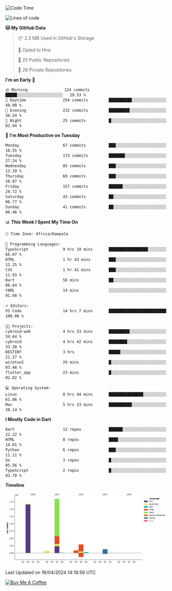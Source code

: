<!--START_SECTION:waka-->
![Code Time](http://img.shields.io/badge/Code%20Time-520%20hrs%2051%20mins-blue)

![Lines of code](https://img.shields.io/badge/From%20Hello%20World%20I%27ve%20Written-4.1%20million%20lines%20of%20code-blue)

**🐱 My GitHub Data** 

> 📦 2.3 MB Used in GitHub's Storage 
 > 
> 💼 Opted to Hire
 > 
> 📜 25 Public Repositories 
 > 
> 🔑 26 Private Repositories 
 > 
**I'm an Early 🐤** 

```text
🌞 Morning                124 commits         █████░░░░░░░░░░░░░░░░░░░░   19.53 % 
🌆 Daytime                254 commits         ██████████░░░░░░░░░░░░░░░   40.00 % 
🌃 Evening                232 commits         █████████░░░░░░░░░░░░░░░░   36.54 % 
🌙 Night                  25 commits          █░░░░░░░░░░░░░░░░░░░░░░░░   03.94 % 
```
📅 **I'm Most Productive on Tuesday** 

```text
Monday                   67 commits          ███░░░░░░░░░░░░░░░░░░░░░░   10.55 % 
Tuesday                  173 commits         ███████░░░░░░░░░░░░░░░░░░   27.24 % 
Wednesday                85 commits          ███░░░░░░░░░░░░░░░░░░░░░░   13.39 % 
Thursday                 69 commits          ███░░░░░░░░░░░░░░░░░░░░░░   10.87 % 
Friday                   157 commits         ██████░░░░░░░░░░░░░░░░░░░   24.72 % 
Saturday                 43 commits          ██░░░░░░░░░░░░░░░░░░░░░░░   06.77 % 
Sunday                   41 commits          ██░░░░░░░░░░░░░░░░░░░░░░░   06.46 % 
```


📊 **This Week I Spent My Time On** 

```text
🕑︎ Time Zone: Africa/Kampala

💬 Programming Languages: 
TypeScript               9 hrs 19 mins       █████████████████░░░░░░░░   66.07 % 
HTML                     1 hr 43 mins        ███░░░░░░░░░░░░░░░░░░░░░░   12.25 % 
CSS                      1 hr 41 mins        ███░░░░░░░░░░░░░░░░░░░░░░   11.93 % 
Dart                     56 mins             ██░░░░░░░░░░░░░░░░░░░░░░░   06.64 % 
YAML                     14 mins             ░░░░░░░░░░░░░░░░░░░░░░░░░   01.68 % 

🔥 Editors: 
VS Code                  14 hrs 7 mins       █████████████████████████   100.00 % 

🐱‍💻 Projects: 
cybroid-web              4 hrs 53 mins       █████████░░░░░░░░░░░░░░░░   34.64 % 
cybroid                  4 hrs 42 mins       ████████░░░░░░░░░░░░░░░░░   33.30 % 
DESTINY                  3 hrs               █████░░░░░░░░░░░░░░░░░░░░   21.27 % 
wiretun2                 29 mins             █░░░░░░░░░░░░░░░░░░░░░░░░   03.48 % 
flutter_app              23 mins             █░░░░░░░░░░░░░░░░░░░░░░░░   02.82 % 

💻 Operating System: 
Linux                    8 hrs 44 mins       ███████████████░░░░░░░░░░   61.86 % 
Mac                      5 hrs 23 mins       ██████████░░░░░░░░░░░░░░░   38.14 % 
```

**I Mostly Code in Dart** 

```text
Dart                     12 repos            ██████░░░░░░░░░░░░░░░░░░░   22.22 % 
HTML                     8 repos             ████░░░░░░░░░░░░░░░░░░░░░   14.81 % 
Python                   6 repos             ███░░░░░░░░░░░░░░░░░░░░░░   11.11 % 
Go                       3 repos             █░░░░░░░░░░░░░░░░░░░░░░░░   05.56 % 
TypeScript               2 repos             █░░░░░░░░░░░░░░░░░░░░░░░░   03.70 % 
```



**Timeline**

![Lines of Code chart](https://raw.githubusercontent.com/drexhacker/drexhacker/main/assets/bar_graph.png)


 Last Updated on 16/04/2024 14:18:56 UTC
<!--END_SECTION:waka-->

<a href="https://www.buymeacoffee.com/drexsoftorg" target="_blank"><img src="https://www.buymeacoffee.com/assets/img/custom_images/orange_img.png" alt="Buy Me A Coffee" style="height: 41px !important;width: 174px !important;box-shadow: 0px 3px 2px 0px rgba(190, 190, 190, 0.5) !important;-webkit-box-shadow: 0px 3px 2px 0px rgba(190, 190, 190, 0.5) !important;" ></a>


<!---
drexhacker/drexhacker is a ✨ special ✨ repository because its `README.md` (this file) appears on your GitHub profile.
You can click the Preview link to take a look at your changes.
--->
